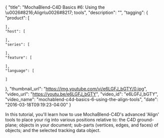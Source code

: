 {
  "title": "MochaBlend-C4D Basics #6: Using the \u0026#8216;Align\u0026#8217; tools",
  "description": "",
  "tagging": {
    "product": [

    ],
    "host": [

    ],
    "series": [

    ],
    "feature": [

    ],
    "language": [

    ]
  },
  "thumbnail_url": "https://img.youtube.com/vi/e6LGFJ_bGTY/0.jpg",
  "video_url": "https://youtu.be/e6LGFJ_bGTY",
  "video_id": "e6LGFJ_bGTY",
  "video_name": "mochablend-c4d-basics-6-using-the-align-tools",
  "date": "2016-03-18T09:19:23-04:00"
}

In this tutorial, you'll learn how to use MochaBlend-C4D's advanced 'Align'
tools to place your rig into various positions relative to: the C4D ground-
plane; objects in your document; sub-parts (vertices, edges, and faces) of
objects; and the selected tracking data object.


